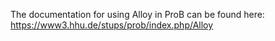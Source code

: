 The documentation for using Alloy in ProB can be found here: 
https://www3.hhu.de/stups/prob/index.php/Alloy
